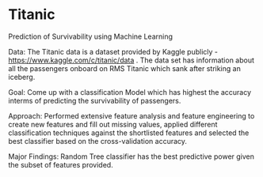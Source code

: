 # Titanic
Prediction of Survivability using Machine Learning

Data: The Titanic data is a dataset provided by Kaggle publicly - https://www.kaggle.com/c/titanic/data . The data set has information about all the passengers onboard on RMS Titanic which sank after striking an iceberg.

Goal: Come up with a classification Model which has highest the accuracy interms of predicting the survivability of passengers.

Approach: Performed extensive feature analysis and feature engineering to create new features and fill out missing values, applied different classification techniques against the shortlisted features and selected the best classifier based on the cross-validation accuracy.

Major Findings: Random Tree classifier has the best predictive power given the subset of features provided.



